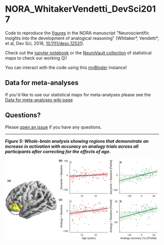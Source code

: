# NORA_WhitakerVendetti_DevSci2017
Code to reproduce the [figures](https://github.com/KirstieJane/NORA_WhitakerVendetti_DevSci2017/blob/master/FIGURES) in the NORA manuscript "Neuroscientific insights into the development of analogical reasoning" (Whitaker*, Vendetti*, et al, Dev Sci, 2018, [10.1111/desc.12531](https://doi.org/10.1111/desc.12531)).

Check out the [jupyter notebook](https://github.com/KirstieJane/NORA_WhitakerVendetti_DevSci2017/blob/master/JUPYTER_NOTEBOOKS/VISAN_Figures.ipynb) or the [NeuroVault collection](http://neurovault.org/collections/1658/) of statistical maps to check our working :wink:! 

You can interact with the code using this [myBinder](http://mybinder.org/repo/kirstiejane/nora_whitakervendetti_devsci2017) instance! 

## Data for meta-analyses

If you'd like to use our statistical maps for meta-analyses please see the [Data for meta-analyses wiki page](https://github.com/KirstieJane/NORA_WhitakerVendetti_DevSci2017/wiki/Data-for-meta-analyses)

## Questions?

Please [open an issue](https://github.com/KirstieJane/NORA_WhitakerVendetti_DevSci2017/issues) if you have any questions.

---

***Figure 5: Whole-brain analysis showing regions that demonstrate an increase in activation with accuracy on analogy trials across all participants after correcting for the effects of age.***

![](https://raw.githubusercontent.com/KirstieJane/NORA_WhitakerVendetti_DevSci2017/master/FIGURES/Figure5_lowres.png)
